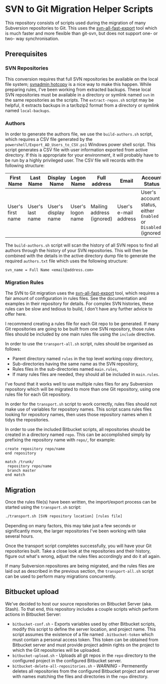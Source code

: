 # SVN to Git Migration Helper Scripts

This repository consists of scripts used during the migration of many
Subversion repositories to Git. This uses the
[svn-all-fast-export](https://github.com/svn-all-fast-export/svn2git) tool
which is much faster and more flexible than git-svn, but does not support one-
or two- way synchronisation.

## Prerequisites

### SVN Repositories
This conversion requires that full SVN repositories be available on the local
file system;
[svnadmin hotcopy](http://svnbook.red-bean.com/en/1.7/svn.ref.svnadmin.c.hotcopy.html)
is a nice way to make this happen. While preparing rules, I've been working
from extracted backups. These local SVN repositories must be available in a
directory or symlink named `svn` in the same repositories as the scripts. The
`extract-repos.sh` script may be helpful, it extracts backups in a tar/bzip2
format from a directory or symlink named `local-backups`.

### Authors
In order to generate the authors file, we use the `build-authors.sh` script,
which requires a CSV file generated by the
`powershell/Export_AD_Users_to_CSV.ps1` Windows power shell script. This script
generates a CSV file with user information exported from active directory. If
this is appropriate for your environment, it will probably have to be run by a
highly privileged user. The CSV file will records with the following structure:

| First Name | Last Name | Display Name | Logon Name | Full address | Email | Account Status |
| ---------- | --------- | ------------ | ---------- | ------------ | ----- | -------------- |
| User's first name | User's last name | User's display name | User's logon name | Mailing address (ignored) | User's e-mail address | User's account status, either `Enabled` or `Disabled` (ignored) |

The `build-authors.sh` script will scan the history of all SVN repos to find
all authors through the history of your SVN repositories. This will then be
combined with the details in the active directory dump file to generate the
required `authors.txt` file which uses the following structure:

```
svn_name = Full Name <email@address.com>
```

### Migration Rules
The SVN to Git migration uses the
[svn-all-fast-export](https://github.com/svn-all-fast-export/svn2git) tool,
which requires a fair amount of configuration in rules files. See the
documentation and examples in their repository for details. For complex SVN
histories, these rules can be slow and tedious to build, I don't have any
further advice to offer here.

I recommend creating a rules file for each Git repo to be generated. If many
Git repositories are going to be built from one SVN repository, those rules
files should be included by one main rules file using the `include` directive.

In order to use the `transport-all.sh` script, rules should be organised as
follows:
* Parent directory named `rules` in the top level working copy directory,
* Sub-directories having the same name as the SVN repository,
* Rules files in the sub-directories named `main.rules`,
* If many rules files are needed, they should all be included in `main.rules`.

I've found that it works well to use multiple rules files for any Subversion
repository which will be migrated to more than one Git repository, using one
rules file for each Git repository.

In order for the `transport.sh` script to work correctly, rules files should
not make use of variables for repository names. This script scans rules files
looking for repository names, then uses those repository names when it tidys
the repositories.

In order to use the included Bitbucket scripts, all repositories should be
created in a directory named `repo`. This can be accomplished simply by
prefixing the repository name with `repo/`, for example:
```
create repository repo/name
end repository

match /trunk/
 repository repo/name
 branch master
end match
```

## Migration
Once the rules file(s) have been written, the import/export process can be
started using the `transport.sh` script:
```bash
./transport.sh [SVN repository location] [rules file]
```
Depending on many factors, this may take just a few seconds or significantly
more, the larger repositories I've been working with take several hours.

Once the transport script completes successfully, you will have your Git
repositories built. Take a close look at the repositories and their history,
figure out what's wrong, adjust the rules files accordingly and do it all
again.

If many Subversion repositores are being migrated, and the rules files are laid
out as described in the previous section, the `transport-all.sh` script can be
used to perform many migrations concurrently.

## Bitbucket upload
We've decided to host our source repositories on Bitbucket Server (aka. Stash).
To that end, this repository includes a couple scripts which perform actions in
Bitbucket Server:
* `bitbucket-conf.sh` - Exports variables used by other Bitbucket scripts,
modify this script to define the server location, and project name. This script
assumes the existence of a file named `.bitbucket-token` which must contain a
personal access token. This token can be obtained from Bitbucket server and
must provide project admin rights on the project to which the Git repositories
will be uploaded.
* `bitbucket-upload.sh` - Uploads all git repos in the `repo` directory to the
configured project in the configured Bitbucket server.
* `bitbucket-delete-all-repositories.sh` - *WARNING* - Permenently deletes all
repositories from the configured Bitbucket project and server with names
matching the files and directories in the `repo` directory.
